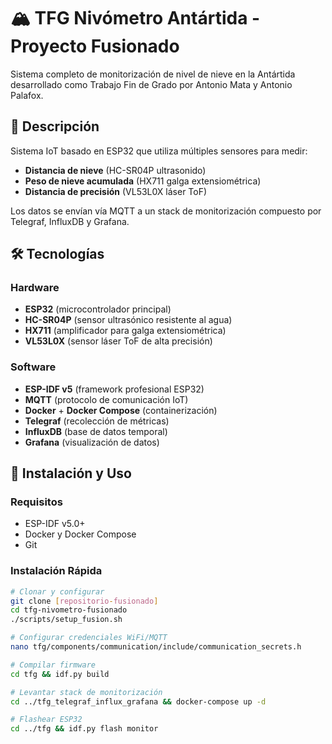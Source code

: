 # 🏔️ TFG Nivómetro Antártida - Proyecto Fusionado

Sistema completo de monitorización de nivel de nieve en la Antártida desarrollado como Trabajo Fin de Grado por Antonio Mata y Antonio Palafox.

## 🎯 Descripción

Sistema IoT basado en ESP32 que utiliza múltiples sensores para medir:
- **Distancia de nieve** (HC-SR04P ultrasonido)
- **Peso de nieve acumulada** (HX711 galga extensiométrica)  
- **Distancia de precisión** (VL53L0X láser ToF)

Los datos se envían vía MQTT a un stack de monitorización compuesto por Telegraf, InfluxDB y Grafana.

## 🛠️ Tecnologías

### Hardware
- **ESP32** (microcontrolador principal)
- **HC-SR04P** (sensor ultrasónico resistente al agua)
- **HX711** (amplificador para galga extensiométrica)
- **VL53L0X** (sensor láser ToF de alta precisión)

### Software
- **ESP-IDF v5** (framework profesional ESP32)
- **MQTT** (protocolo de comunicación IoT)
- **Docker** + **Docker Compose** (containerización)
- **Telegraf** (recolección de métricas)
- **InfluxDB** (base de datos temporal)
- **Grafana** (visualización de datos)

## 🚀 Instalación y Uso

### Requisitos
- ESP-IDF v5.0+
- Docker y Docker Compose
- Git

### Instalación Rápida
```bash
# Clonar y configurar
git clone [repositorio-fusionado]
cd tfg-nivometro-fusionado
./scripts/setup_fusion.sh

# Configurar credenciales WiFi/MQTT
nano tfg/components/communication/include/communication_secrets.h

# Compilar firmware
cd tfg && idf.py build

# Levantar stack de monitorización  
cd ../tfg_telegraf_influx_grafana && docker-compose up -d

# Flashear ESP32
cd ../tfg && idf.py flash monitor